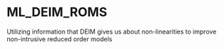 # ML_DEIM_ROMS

Utilizing information that DEIM gives us about non-linearities to improve non-intrusive reduced order models
